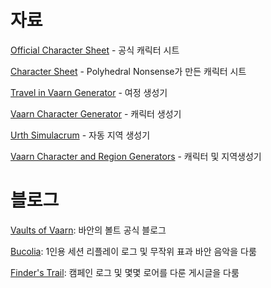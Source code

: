 # 자료

[Official Character Sheet](https://drive.google.com/drive/folders/1Exq2dq0bUgPiwBy4PDvj1sSRHO7SIQB1 "Official Character Sheet") - 공식 캐릭터 시트

[Character Sheet](https://polyhedralnonsense.com/2022/02/13/vaults-of-vaarn-a-custom-character-sheet-for-an-osr-science-fantasy-game/ "Character Sheet") - Polyhedral Nonsense가 만든 캐릭터 시트

[Travel in Vaarn Generator](https://perchance.org/travelinvaarn "Travel In Vaarn Generator") - 여정 생성기

[Vaarn Character Generator](https://perchance.org/vaarnpcgen "Vaarn Character Generator") - 캐릭터 생성기

[Urth Simulacrum](https://gulluthgulch.itch.io/urth-simulacrum "Urth Simulacrum") - 자동 지역 생성기

[Vaarn Character and Region Generators](https://vaarn-generators.vercel.app/ "Vaarn Character And Region Generators") - 캐릭터 및 지역생성기 

# 블로그 <!-- {docsify-ignore} -->

[Vaults of Vaarn](https://vaultsofvaarn.com/ "Vaults Of Vaarn"): 바안의 볼트 공식 블로그

[Bucolia](https://bucoliablog.wordpress.com/ "Bucolia"): 1인용 세션 리플레이 로그 및 무작위 표과 바안 음악을 다룸

[Finder's Trail](https://finderstrails.tumblr.com/ "Finder&#39;S Trail"): 캠페인 로그 및 몇몇 로어를 다룬 게시글을 다룸
